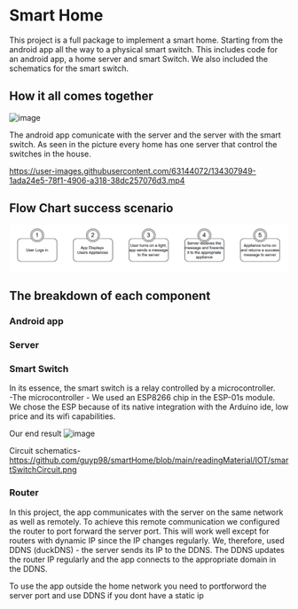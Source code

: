 # Smart Home

This project is a full package to implement a smart home. Starting from the android app all the way to a physical smart switch. This includes code for an android app, a home server and smart Switch. We also included the schematics for the smart switch.

## How it all comes together
![image](https://user-images.githubusercontent.com/63144072/134199323-d933e467-3390-48bd-a524-684467573887.png)


The android app comunicate with the server and the server with the smart switch.
As seen in the picture every home has one server that control the switches in the house.

https://user-images.githubusercontent.com/63144072/134307949-1ada24e5-78f1-4906-a318-38dc257076d3.mp4




## Flow Chart success scenario
![image](https://github.com/guyp98/smartHome/blob/main/readingMaterial/flow_chart.png)


## The breakdown of each component

### Android app
 

### Server

### Smart Switch
In its essence, the smart switch is a relay controlled by a microcontroller.                                                                                           
-The microcontroller - We used an ESP8266  chip in the ESP-01s module.
We chose the ESP because of its native integration with the Arduino ide, low price and its wifi capabilities. 

Our end result
![image]()

Circuit schematics- https://github.com/guyp98/smartHome/blob/main/readingMaterial/IOT/smartSwitchCircuit.png

### Router
In this project, the app communicates with the server on the same network as well as remotely. To achieve this remote communication we configured the router to port forward the server port. 
This will work well except for routers with dynamic IP since the IP changes regularly. We, therefore, used DDNS (duckDNS) - the server sends its IP to the DDNS. The DDNS updates the router IP regularly and the app connects to the appropriate domain in the DDNS. 






To use the app outside the home network you need to portforword the server port and use DDNS if you dont have a static ip 









